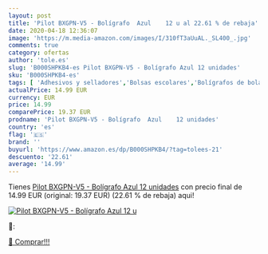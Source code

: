 ```yaml
---
layout: post
title: 'Pilot BXGPN-V5 - Bolígrafo  Azul    12 u al 22.61 % de rebaja'
date: 2020-04-18 12:36:07
image: 'https://m.media-amazon.com/images/I/310fT3aUuAL._SL400_.jpg'
comments: true
category: ofertas
author: 'tole.es'
slug: 'B000SHPKB4-es Pilot BXGPN-V5 - Bolígrafo Azul 12 unidades'
sku: 'B000SHPKB4-es'
tags: [ 'Adhesivos y selladores','Bolsas escolares','Bolígrafos de bola','Bolígrafos y recambios','Bolígrafos, lápices y útiles de escritura','Bricolaje y herramientas','Compuestos de modelado para escultura','Costura y manualidades','Equipaje','Escultura','Ferretería','Hogar y cocina','Mochilas, estuches y sets escolares','Oficina y papelería','Pegamentos instantáneos', ]
actualPrice: 14.99 EUR
currency: EUR
price: 14.99
comparePrice: 19.37 EUR
prodname: 'Pilot BXGPN-V5 - Bolígrafo  Azul    12 unidades'
country: 'es'
flag: '🇪🇸'
brand: ''
buyurl: 'https://www.amazon.es/dp/B000SHPKB4/?tag=tolees-21'
descuento: '22.61'
average: '14.99'
---
```


Tienes [Pilot BXGPN-V5 - Bolígrafo  Azul    12 unidades](https://www.amazon.es/dp/B000SHPKB4/?tag=tolees-21) con precio final de  14.99 EUR (original: 19.37 EUR) (22.61 %  de rebaja) aqui!

[![Pilot BXGPN-V5 - Bolígrafo  Azul    12 u](https://m.media-amazon.com/images/I/310fT3aUuAL._SL400_.jpg)](https://www.amazon.es/dp/B000SHPKB4/?tag=tolees-21)

🔎:


[🛒 Comprar!!!](https://www.amazon.es/dp/B000SHPKB4/?tag=tolees-21)
